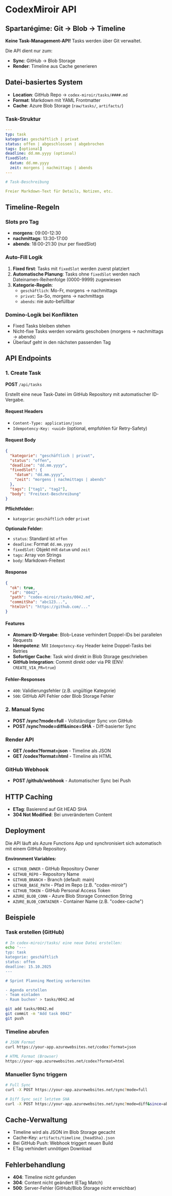 # CodexMiroir API

## Spartarégime: Git → Blob → Timeline

**Keine Task-Management-API!** Tasks werden über Git verwaltet.

Die API dient nur zum:
- **Sync**: GitHub → Blob Storage
- **Render**: Timeline aus Cache generieren

## Datei-basiertes System

- **Location**: GitHub Repo → `codex-miroir/tasks/####.md`
- **Format**: Markdown mit YAML Frontmatter
- **Cache**: Azure Blob Storage (`raw/tasks/`, `artifacts/`)

### Task-Struktur

```yaml
---
typ: task
kategorie: geschäftlich | privat
status: offen | abgeschlossen | abgebrochen
tags: [optional]
deadline: dd.mm.yyyy (optional)
fixedSlot:
  datum: dd.mm.yyyy
  zeit: morgens | nachmittags | abends
---

# Task-Beschreibung

Freier Markdown-Text für Details, Notizen, etc.
```

## Timeline-Regeln

### Slots pro Tag
- **morgens**: 09:00-12:30
- **nachmittags**: 13:30-17:00
- **abends**: 18:00-21:30 (nur per fixedSlot)

### Auto-Fill Logik
1. **Fixed first**: Tasks mit `fixedSlot` werden zuerst platziert
2. **Automatische Planung**: Tasks ohne `fixedSlot` werden nach Dateinamen-Reihenfolge (0000-9999) zugewiesen
3. **Kategorie-Regeln**:
   - `geschäftlich`: Mo-Fr, morgens → nachmittags
   - `privat`: Sa-So, morgens → nachmittags
   - `abends`: nie auto-befüllbar

### Domino-Logik bei Konflikten
- Fixed Tasks bleiben stehen
- Nicht-fixe Tasks werden vorwärts geschoben (morgens → nachmittags → abends)
- Überlauf geht in den nächsten passenden Tag

## API Endpoints

### 1. Create Task

**POST** `/api/tasks`

Erstellt eine neue Task-Datei im GitHub Repository mit automatischer ID-Vergabe.

#### Request Headers
- `Content-Type: application/json`
- `Idempotency-Key: <uuid>` (optional, empfohlen für Retry-Safety)

#### Request Body
```json
{
  "kategorie": "geschäftlich | privat",
  "status": "offen",
  "deadline": "dd.mm.yyyy",
  "fixedSlot": {
    "datum": "dd.mm.yyyy",
    "zeit": "morgens | nachmittags | abends"
  },
  "tags": ["tag1", "tag2"],
  "body": "Freitext-Beschreibung"
}
```

**Pflichtfelder:**
- `kategorie`: `geschäftlich` oder `privat`

**Optionale Felder:**
- `status`: Standard ist `offen`
- `deadline`: Format `dd.mm.yyyy`
- `fixedSlot`: Objekt mit `datum` und `zeit`
- `tags`: Array von Strings
- `body`: Markdown-Freitext

#### Response
```json
{
  "ok": true,
  "id": "0042",
  "path": "codex-miroir/tasks/0042.md",
  "commitSha": "abc123...",
  "htmlUrl": "https://github.com/..."
}
```

#### Features
- **Atomare ID-Vergabe**: Blob-Lease verhindert Doppel-IDs bei parallelen Requests
- **Idempotenz**: Mit `Idempotency-Key` Header keine Doppel-Tasks bei Retries
- **Sofortiger Cache**: Task wird direkt in Blob Storage geschrieben
- **GitHub Integration**: Commit direkt oder via PR (ENV: `CREATE_VIA_PR=true`)

#### Fehler-Responses
- `400`: Validierungsfehler (z.B. ungültige Kategorie)
- `500`: GitHub API Fehler oder Blob Storage Fehler

### 2. Manual Sync
- **POST /sync?mode=full** - Vollständiger Sync von GitHub
- **POST /sync?mode=diff&since=SHA** - Diff-basierter Sync

### Render API
- **GET /codex?format=json** - Timeline als JSON
- **GET /codex?format=html** - Timeline als HTML

### GitHub Webhook
- **POST /github/webhook** - Automatischer Sync bei Push

## HTTP Caching
- **ETag**: Basierend auf Git HEAD SHA
- **304 Not Modified**: Bei unverändertem Content

## Deployment

Die API läuft als Azure Functions App und synchronisiert sich automatisch mit einem GitHub Repository.

**Environment Variables:**
- `GITHUB_OWNER` - GitHub Repository Owner
- `GITHUB_REPO` - Repository Name
- `GITHUB_BRANCH` - Branch (default: main)
- `GITHUB_BASE_PATH` - Pfad im Repo (z.B. "codex-miroir")
- `GITHUB_TOKEN` - GitHub Personal Access Token
- `AZURE_BLOB_CONN` - Azure Blob Storage Connection String
- `AZURE_BLOB_CONTAINER` - Container Name (z.B. "codex-cache")

## Beispiele

### Task erstellen (GitHub)
```bash
# In codex-miroir/tasks/ eine neue Datei erstellen:
echo '---
typ: task
kategorie: geschäftlich
status: offen
deadline: 15.10.2025
---

# Sprint Planning Meeting vorbereiten

- Agenda erstellen
- Team einladen
- Raum buchen' > tasks/0042.md

git add tasks/0042.md
git commit -m "Add task 0042"
git push
```

### Timeline abrufen
```bash
# JSON Format
curl https://your-app.azurewebsites.net/codex?format=json

# HTML Format (Browser)
https://your-app.azurewebsites.net/codex?format=html
```

### Manueller Sync triggern
```bash
# Full Sync
curl -X POST https://your-app.azurewebsites.net/sync?mode=full

# Diff Sync seit letztem SHA
curl -X POST https://your-app.azurewebsites.net/sync?mode=diff&since=abc123def
```

## Cache-Verwaltung

- Timeline wird als JSON im Blob Storage gecacht
- Cache-Key: `artifacts/timeline_{headSha}.json`
- Bei GitHub Push: Webhook triggert neuen Build
- ETag verhindert unnötigen Download

## Fehlerbehandlung

- **404**: Timeline nicht gefunden
- **304**: Content nicht geändert (ETag Match)
- **500**: Server-Fehler (GitHub/Blob Storage nicht erreichbar)